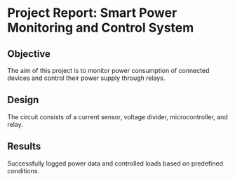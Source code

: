
# Project Report: Smart Power Monitoring and Control System

## Objective
The aim of this project is to monitor power consumption of connected devices and control their power supply through relays.

## Design
The circuit consists of a current sensor, voltage divider, microcontroller, and relay.

## Results
Successfully logged power data and controlled loads based on predefined conditions.
